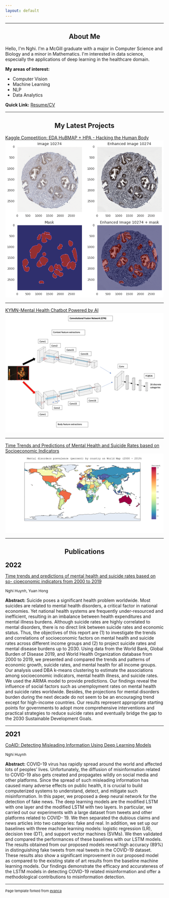 ```yaml
---
layout: default
---
```


---

<h2 align="center">About Me</h2>

Hello, I'm Nghi. I'm a McGill graduate with a major in Computer Science and Biology and a minor in Mathematics. I'm interested in data science, especially the applications of deep learning in the healthcare domain.

**My areas of interest:**

* Computer Vision
* Machine Learning
* NLP
* Data Analytics

**Quick Link:** <a href="pdf/Nghi_Huynh_cv2022_np.pdf">Resume/CV</a>

---

<h2 align="center">My Latest Projects</h2>

[Kaggle Competition: EDA HuBMAP + HPA - Hacking the Human Body](https://www.kaggle.com/code/nghihuynh/hubmap-hpa-exploratory-data-analysis)
<img src="images/img_hpa_info.png"/>

---

[KYMN-Mental Health Chatbot Powered by AI](https://github.com/nghi-huynh/mental_health_chatbot)
<img src="images/CFN_architecture.png"/>

---

[Time Trends and Predictions of Mental Health and Suicide Rates based on Socioeconomic Indicators](https://github.com/nghi-huynh/BigDataChallenge2022)
<img src="images/mental_prevalence_world_map.png"/>

---

<h2 align="center">Publications</h2>

<span style="color:black;font-weight:700;font-size:20px">
    2022
</span>

[Time trends and predictions of mental health and suicide rates based on so- cioeconomic indicators from 2000 to 2019](https://journal.stemfellowship.org/doi/pdf/10.17975/sfj-2022-010)

<p style="font-size:12px">Nghi Huynh, Yuan Hong</p>

**Abstract:** Suicide poses a significant health problem worldwide. Most suicides are related to mental health disorders, a critical factor in national economies. Yet national health systems are frequently under-resourced and inefficient, resulting in an imbalance between health expenditures and mental illness burdens. Although suicide rates are highly correlated to mental disorders, there is no direct link between suicide rates and economic status. Thus, the objectives of this report are (1) to investigate the trends and correlations of socioeconomic factors on mental health and suicide rates across different income groups and (2) to project suicide rates and mental disease burdens up to 2030. Using data from the World Bank, Global Burden of Disease 2019, and World Health Organization database from 2000 to 2019, we presented and compared the trends and patterns of economic growth, suicide rates, and mental health for all income groups. Our analysis used DBA k-means clustering to estimate the associations among socioeconomic indicators, mental health illness, and suicide rates. We used the ARIMA model to provide predictions. Our findings reveal the influence of social factors such as unemployment rates on mental health and suicide rates worldwide. Besides, the projections for mental disorders burden during the next decade do not seem to be an encouraging trend except for high-income countries. Our results represent appropriate starting points for governments to adopt more comprehensive interventions and practical strategies to reduce suicide rates and eventually bridge the gap to the 2030 Sustainable Development Goals.

--- 

<span style="color:black;font-weight:700;font-size:20px">
    2021
</span>

[CoAID: Detecting Misleading Information Using Deep Learning Models](https://journal.stemfellowship.org/doi/pdf/10.17975/sfj-2021-003)

<p style="font-size:12px">Nghi Huynh</p>

**Abstract:** COVID-19 virus has rapidly spread around the world and affected lots of peoples’ lives. Unfortunately, the diffusion of misinformation related to COVID-19 also gets created and propagates wildly on social media and other platforms. Since the spread of such misleading information has caused many adverse effects on public health, it is crucial to build computerized systems to understand, detect, and mitigate such misinformation. In this paper, we proposed a deep neural network for the detection of fake news. The deep learning models are the modified LSTM with one layer and the modified LSTM with two layers. In particular, we carried out our experiments with a large dataset from tweets and other platforms related to COVID- 19. We then separated the dubious claims and news articles into two categories: fake and real. In addition, we set up our baselines with three machine learning models: logistic regression (LR), decision tree (DT), and support vector machines (SVMs). We then validated and compared the performances of these baselines with our LSTM models. The results obtained from our proposed models reveal high accuracy (89%) in distinguishing fake tweets from real tweets in the COVID-19 dataset. These results also show a significant improvement in our proposed model as compared to the existing state of art results from the baseline machine learning models. Our findings demonstrate the efficacy and accurateness of the LSTM models in detecting COVID-19 related misinformation and offer a methodological contributions to misinformation detection.

---
<p style="font-size:11px">Page template forked from <a href="https://github.com/evanca/quick-portfolio">evanca</a></p>
<!-- Remove above link if you don't want to attibute -->
